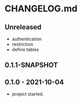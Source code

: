 # CHANGELOG.md

## Unreleased
* authentication
* restriction
* define tables

## 0.1.1-SNAPSHOT


## 0.1.0 - 2021-10-04
* project started.


